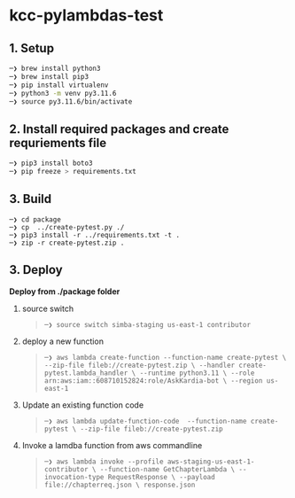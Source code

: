 # kcc-pylambdas-test


## 1. Setup

```zsh
─❯ brew install python3
─❯ brew install pip3
─❯ pip install virtualenv
─❯ python3 -m venv py3.11.6
─❯ source py3.11.6/bin/activate
```

## 2. Install required packages  and create requriements file

```zsh
─❯ pip3 install boto3
─❯ pip freeze > requirements.txt
```

## 3. Build 

```
─❯ cd package
─❯ cp  ../create-pytest.py ./
─❯ pip3 install -r ../requirements.txt -t . 
─❯ zip -r create-pytest.zip . 
```

## 3. Deploy 

**Deploy from ./package folder**

1. source switch

    >``─❯ source switch simba-staging us-east-1 contributor``


2. deploy a new function 

    >``─❯ aws lambda create-function --function-name create-pytest \
    --zip-file fileb://create-pytest.zip \
    --handler create-pytest.lambda_handler \
    --runtime python3.11 \
    --role arn:aws:iam::608710152824:role/AskKardia-bot \
    --region us-east-1
    ``

3. Update an existing function code
    >``
    ─❯ aws lambda update-function-code  --function-name create-pytest \
    --zip-file fileb://create-pytest.zip
    ``

4. Invoke a lamdba function from aws commandline

    >``
    ─❯ aws lambda invoke --profile aws-staging-us-east-1-contributor \
    --function-name GetChapterLambda \
    --invocation-type RequestResponse \
    --payload file://chapterreq.json \
    response.json
    ``








